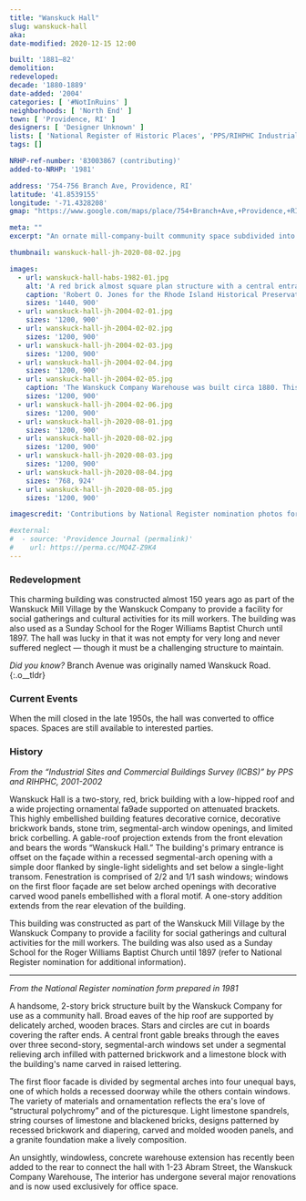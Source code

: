 ```yaml
---
title: "Wanskuck Hall"
slug: wanskuck-hall
aka:
date-modified: 2020-12-15 12:00

built: '1881–82'
demolition: 
redeveloped:
decade: '1880-1889'
date-added: '2004'
categories: [ '#NotInRuins' ]
neighborhoods: [ 'North End' ]
town: [ 'Providence, RI' ]
designers: [ 'Designer Unknown' ]
lists: [ 'National Register of Historic Places', 'PPS/RIHPHC Industrial Commercial Buildings Survey', 'Wanskuck Historic District' ]
tags: []

NRHP-ref-number: '83003867 (contributing)'
added-to-NRHP: '1981'

address: '754-756 Branch Ave, Providence, RI'
latitude: '41.8539155'
longitude: '-71.4328208'
gmap: "https://www.google.com/maps/place/754+Branch+Ave,+Providence,+RI+02904/@41.8539155,-71.4328208,17z/data=!3m1!4b1!4m5!3m4!1s0x89e44458634908cf:0x1db67916505bc10b!8m2!3d41.8539115!4d-71.4306321"

meta: ""
excerpt: "An ornate mill-company-built community space subdivided into offices during the last century"

thumbnail: wanskuck-hall-jh-2020-08-02.jpg

images:
  - url: wanskuck-hall-habs-1982-01.jpg
    alt: 'A red brick almost square plan structure with a central entrance atop granite steps. The brickwork is ornamental, with colored bricks adding a repeating pattern along the building. Decorative brackets support a deep roof eave, and cut out stars adorn the woodwork at the rafter ends. '
    caption: 'Robert O. Jones for the Rhode Island Historical Preservation Commission, October 1982'
    sizes: '1440, 900'
  - url: wanskuck-hall-jh-2004-02-01.jpg
    sizes: '1200, 900'
  - url: wanskuck-hall-jh-2004-02-02.jpg
    sizes: '1200, 900'
  - url: wanskuck-hall-jh-2004-02-03.jpg
    sizes: '1200, 900'
  - url: wanskuck-hall-jh-2004-02-04.jpg
    sizes: '1200, 900'
  - url: wanskuck-hall-jh-2004-02-05.jpg
    caption: 'The Wanskuck Company Warehouse was built circa 1880. This 2-story brick struc- ture replaced an earlier wooden storehouse on this site. A plain cinder block constructued addition connects the warehouse to Wanskuck Hall'
    sizes: '1200, 900'
  - url: wanskuck-hall-jh-2004-02-06.jpg
    sizes: '1200, 900'
  - url: wanskuck-hall-jh-2020-08-01.jpg
    sizes: '1200, 900'
  - url: wanskuck-hall-jh-2020-08-02.jpg
    sizes: '1200, 900'
  - url: wanskuck-hall-jh-2020-08-03.jpg
    sizes: '1200, 900'
  - url: wanskuck-hall-jh-2020-08-04.jpg
    sizes: '768, 924'
  - url: wanskuck-hall-jh-2020-08-05.jpg
    sizes: '1200, 900'

imagescredit: 'Contributions by National Register nomination photos for the Wanskuck Historic District'

#external:
#  - source: 'Providence Journal (permalink)'
#    url: https://perma.cc/MQ4Z-Z9K4
---
```


### Redevelopment

This charming building was constructed almost 150 years ago as part of the Wanskuck Mill Village by the Wanskuck Company to provide a facility for social gatherings and cultural activities for its mill workers. The building was also used as a Sunday School for the Roger Williams Baptist Church until 1897. The hall was lucky in that it was not empty for very long and never suffered neglect — though it must be a challenging structure to maintain.

_Did you know?_ Branch Avenue was originally named Wanskuck Road.
{:.o__tldr}


### Current Events

When the mill closed in the late 1950s, the hall was converted to office spaces. Spaces are still available to interested parties.


### History

_From the “Industrial Sites and Commercial Buildings Survey (ICBS)” by PPS and RIHPHC, 2001-2002_

Wanskuck Hall is a two-story, red, brick building with a low-hipped roof and a wide projecting ornamental fa9ade supported on attenuated brackets. This highly embellished building features decorative cornice, decorative brickwork bands, stone trim, segmental-arch window openings, and limited brick corbelling. A gable-roof projection extends from the front elevation and bears the words “Wanskuck Hall.” The building's primary entrance is offset on the façade within a recessed segmental-arch opening with a simple door flanked by single-light sidelights and set below a single-light transom. Fenestration is comprised of 2/2 and 1/1 sash windows; windows on the first floor façade are set below arched openings with decorative carved wood panels embellished with a floral motif. A one-story addition extends from the rear elevation of the building.

This building was constructed as part of the Wanskuck Mill Village by the Wanskuck Company to provide a facility for social gatherings and cultural activities for the mill workers. The building was also used as a Sunday School for the Roger Williams Baptist Church until 1897 (refer to National Register nomination for additional information).

***

_From the National Register nomination form prepared in 1981_

A handsome, 2-story brick structure built by the Wanskuck Company for use as a community hall. Broad eaves of the hip roof are supported by delicately arched, wooden braces. Stars and circles are cut in boards covering the rafter ends. A central front gable breaks through the eaves over three second-story, segmental-arch windows set under a segmental relieving arch infilled with patterned brickwork and a limestone block with the building's name carved in raised lettering.

The first floor facade is divided by segmental arches into four unequal bays, one of which holds a recessed doorway while the others contain windows. The variety of materials and ornamentation reflects the era's love of “structural polychromy” and of the picturesque. Light limestone spandrels, string courses of limestone and blackened bricks, designs patterned by recessed brickwork and diapering, carved and molded wooden panels, and a granite foundation make a lively composition.

An unsightly, windowless, concrete warehouse extension has recently been added to the rear to connect the hall with 1-23 Abram Street, the Wanskuck Company Warehouse, The interior has undergone several major renovations and is now used exclusively for office space.

